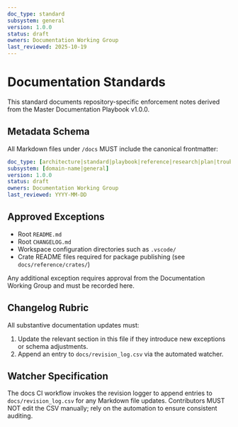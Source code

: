 ```yaml
---
doc_type: standard
subsystem: general
version: 1.0.0
status: draft
owners: Documentation Working Group
last_reviewed: 2025-10-19
---
```


# Documentation Standards

This standard documents repository-specific enforcement notes derived from the Master Documentation Playbook v1.0.0.

## Metadata Schema

All Markdown files under `/docs` MUST include the canonical frontmatter:

```yaml
doc_type: [architecture|standard|playbook|reference|research|plan|troubleshooting|index]
subsystem: [domain-name|general]
version: 1.0.0
status: draft
owners: Documentation Working Group
last_reviewed: YYYY-MM-DD
```

## Approved Exceptions

- Root `README.md`
- Root `CHANGELOG.md`
- Workspace configuration directories such as `.vscode/`
- Crate README files required for package publishing (see `docs/reference/crates/`)

Any additional exception requires approval from the Documentation Working Group and must be recorded here.

## Changelog Rubric

All substantive documentation updates must:

1. Update the relevant section in this file if they introduce new exceptions or schema adjustments.
2. Append an entry to `docs/revision_log.csv` via the automated watcher.

## Watcher Specification

The docs CI workflow invokes the revision logger to append entries to `docs/revision_log.csv` for any Markdown file updates. Contributors MUST NOT edit the CSV manually; rely on the automation to ensure consistent auditing.

